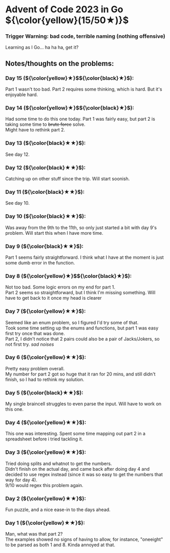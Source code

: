 # Advent of Code 2023 in Go ${\color{yellow}(15/50★)}$
### Trigger Warning: bad code, terrible naming (nothing offensive)
Learning as I Go... ha ha ha, get it?

## Notes/thoughts on the problems:
### Day 15 (${\color{yellow}★}$${\color{black}★}$):
Part 1 wasn't too bad. Part 2 requires some thinking, which is hard. But it's enjoyable hard.

### Day 14 (${\color{yellow}★}$${\color{black}★}$):
Had some time to do this one today. Part 1 was fairly easy, but part 2 is taking some time to ~~brute force~~ solve. <br />
Might have to rethink part 2.

### Day 13 (${\color{black}★★}$):
See day 12.

### Day 12 (${\color{black}★★}$):
Catching up on other stuff since the trip. Will start soonish.

### Day 11 (${\color{black}★★}$):
See day 10.

### Day 10 (${\color{black}★★}$):
Was away from the 9th to the 11th, so only just started a bit with day 9's problem. Will start this when I have more time.

### Day 9 (${\color{black}★★}$):
Part 1 seems fairly straightforward. I think what I have at the moment is just some dumb error in the function.

### Day 8 (${\color{yellow}★}$${\color{black}★}$):
Not too bad. Some logic errors on my end for part 1. <br />
Part 2 seems so straightforward, but I think I'm missing something. Will have to get back to it once my head is clearer

### Day 7 (${\color{yellow}★★}$):
Seemed like an enum problem, so I figured I'd try some of that.<br />
Took some time setting up the enums and functions, but part 1 was easy first try once that was done.<br />
Part 2, I didn't notice that 2 pairs could also be a pair of Jacks/Jokers, so not first try. *sad noises*

### Day 6 (${\color{yellow}★★}$):
Pretty easy problem overall.<br />
My number for part 2 got so huge that it ran for 20 mins, and still didn't finish, so I had to rethink my solution.

### Day 5 (${\color{black}★★}$):
My single braincell struggles to even parse the input. Will have to work on this one.

### Day 4 (${\color{yellow}★★}$):
This one was interesting. Spent some time mapping out part 2 in a spreadsheet before i tried tackling it.

### Day 3 (${\color{yellow}★★}$):
Tried doing splits and whatnot to get the numbers.<br />
Didn't finish on the actual day, and came back after doing day 4 and decided to use regex instead (since it was so easy to get the numbers that way for day 4).<br />
9/10 would regex this problem again.

### Day 2 (${\color{yellow}★★}$):
Fun puzzle, and a nice ease-in to the days ahead.

### Day 1 (${\color{yellow}★★}$):
Man, what was that part 2?<br />
The examples showed no signs of having to allow, for instance, "oneeight" to be parsed as both 1 and 8. Kinda annoyed at that.

[//]: # "0* (${\color{black}★★}$)"
[//]: # "1* (${\color{yellow}★}$${\color{black}★}$)"
[//]: # "2* (${\color{yellow}★★}$)"